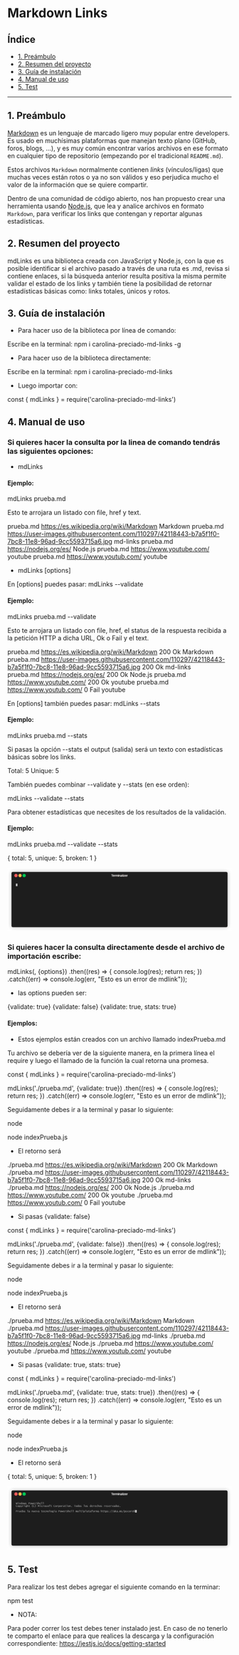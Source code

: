 # Markdown Links

## Índice

* [1. Preámbulo](#1-preámbulo)
* [2. Resumen del proyecto](#2-resumen-del-proyecto)
* [3. Guía de instalación](#3-guía-de-instalación)
* [4. Manual de uso](#4-manual-de-uso)
* [5. Test](#5-test)

***

## 1. Preámbulo

[Markdown](https://es.wikipedia.org/wiki/Markdown) es un lenguaje de marcado
ligero muy popular entre developers. Es usado en muchísimas plataformas que
manejan texto plano (GitHub, foros, blogs, ...), y es muy común
encontrar varios archivos en ese formato en cualquier tipo de repositorio
(empezando por el tradicional `README.md`).

Estos archivos `Markdown` normalmente contienen _links_ (vínculos/ligas) que
muchas veces están rotos o ya no son válidos y eso perjudica mucho el valor de
la información que se quiere compartir.

Dentro de una comunidad de código abierto, nos han propuesto crear una
herramienta usando [Node.js](https://nodejs.org/), que lea y analice archivos
en formato `Markdown`, para verificar los links que contengan y reportar
algunas estadísticas.

## 2. Resumen del proyecto

mdLinks es una biblioteca creada con JavaScript y Node.js, con la que es posible identificar si el archivo pasado a través de una ruta es .md, revisa si contiene enlaces, si la búsqueda anterior resulta positiva la misma permite validar el estado de los links y también tiene la posibilidad de retornar estadísticas básicas como: links totales, únicos y rotos.

## 3. Guía de instalación

- Para hacer uso de la biblioteca por línea de comando:

Escribe en la terminal: npm i carolina-preciado-md-links -g

- Para hacer uso de la biblioteca directamente:

Escribe en la terminal: npm i carolina-preciado-md-links 

- Luego importar con: 

const { mdLinks } = require('carolina-preciado-md-links')

## 4. Manual de uso

### Si quieres hacer la consulta por la linea de comando tendrás las siguientes opciones:

- mdLinks <path-to-file>

#### Ejemplo:

mdLinks prueba.md

Esto te arrojara un listado con file, href y text.

prueba.md https://es.wikipedia.org/wiki/Markdown Markdown
prueba.md https://user-images.githubusercontent.com/110297/42118443-b7a5f1f0-7bc8-11e8-96ad-9cc5593715a6.jpg md-links
prueba.md https://nodejs.org/es/ Node.js
prueba.md https://www.youtube.com/ youtube
prueba.md https://www.youtub.com/ youtube

- mdLinks <path-to-file> [options]

En [options] puedes pasar: mdLinks <path-to-file> --validate 

#### Ejemplo:

mdLinks prueba.md --validate

Esto te arrojara un listado con file, href, el status de la respuesta recibida a la petición HTTP a dicha URL, Ok o Fail y el text.

prueba.md https://es.wikipedia.org/wiki/Markdown 200 Ok Markdown
prueba.md https://user-images.githubusercontent.com/110297/42118443-b7a5f1f0-7bc8-11e8-96ad-9cc5593715a6.jpg 200 Ok md-links        
prueba.md https://nodejs.org/es/ 200 Ok Node.js
prueba.md https://www.youtube.com/ 200 Ok youtube
prueba.md https://www.youtub.com/ 0 Fail youtube

En [options] también puedes pasar: mdLinks <path-to-file> --stats

#### Ejemplo:

mdLinks prueba.md --stats   

Si pasas la opción --stats el output (salida) será un texto con estadísticas básicas sobre los links.

Total: 5
Unique: 5

También puedes combinar --validate y --stats (en ese orden):

 mdLinks <path-to-file> --validate --stats

Para obtener estadísticas que necesites de los resultados de la validación.

#### Ejemplo:

mdLinks prueba.md --validate --stats

{ total: 5, unique: 5, broken: 1 }

<p align="center"><img src="./gif/render1653263970170.gif"></p>

### Si quieres hacer la consulta directamente desde el archivo de importación escribe:

  mdLinks(<path-to-file>, {options})
  .then((res) => {
    console.log(res);
    return res;
  })
  .catch((err) => console.log(err, "Esto es un error  de mdlink"));

  - las options pueden ser:

  {validate: true}
  {validate: false}
  {validate: true, stats: true}

  #### Ejemplos:

- Estos ejemplos están creados con un archivo llamado indexPrueba.md

Tu archivo se debería ver de la siguiente manera, en la primera línea el require y luego el llamado de la función la cual retorna una promesa.

const { mdLinks } = require('carolina-preciado-md-links')

mdLinks('./prueba.md', {validate: true})
  .then((res) => {
    console.log(res);
    return res;
  })
  .catch((err) => console.log(err, "Esto es un error  de mdlink"));

Seguidamente debes ir a la terminal y pasar lo siguiente:

node <name-the-file>

node indexPrueba.js

- El retorno será 

./prueba.md https://es.wikipedia.org/wiki/Markdown 200 Ok Markdown
./prueba.md https://user-images.githubusercontent.com/110297/42118443-b7a5f1f0-7bc8-11e8-96ad-9cc5593715a6.jpg 200 Ok md-links      
./prueba.md https://nodejs.org/es/ 200 Ok Node.js
./prueba.md https://www.youtube.com/ 200 Ok youtube
./prueba.md https://www.youtub.com/ 0 Fail youtube

- Si pasas {validate: false} 

const { mdLinks } = require('carolina-preciado-md-links')

mdLinks('./prueba.md', {validate: false})
  .then((res) => {
    console.log(res);
    return res;
  })
  .catch((err) => console.log(err, "Esto es un error  de mdlink"));

Seguidamente debes ir a la terminal y pasar lo siguiente:

node <name-the-file>

node indexPrueba.js

- El retorno será

./prueba.md https://es.wikipedia.org/wiki/Markdown Markdown
./prueba.md https://user-images.githubusercontent.com/110297/42118443-b7a5f1f0-7bc8-11e8-96ad-9cc5593715a6.jpg md-links
./prueba.md https://nodejs.org/es/ Node.js
./prueba.md https://www.youtube.com/ youtube
./prueba.md https://www.youtub.com/ youtube

- Si pasas {validate: true, stats: true}

const { mdLinks } = require('carolina-preciado-md-links')

mdLinks('./prueba.md', {validate: true, stats: true})
  .then((res) => {
    console.log(res);
    return res;
  })
  .catch((err) => console.log(err, "Esto es un error  de mdlink"));

Seguidamente debes ir a la terminal y pasar lo siguiente:

node <name-the-file>

node indexPrueba.js

- El retorno será

{ total: 5, unique: 5, broken: 1 }

<p align="center"><img src="./gif/render1653264776812.gif"></p>

## 5. Test

Para realizar los test debes agregar el siguiente comando en la terminar:

npm test

- NOTA:

Para poder correr los test debes tener instalado jest. En caso de no tenerlo te comparto el enlace para que realices la descarga y la configuración correspondiente: https://jestjs.io/docs/getting-started 
















